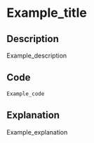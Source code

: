 # Example_title
## Description
Example_description

## Code
```
Example_code
```

## Explanation
Example_explanation